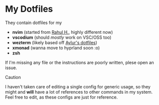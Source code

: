 # My Dotfiles
They contain dotfiles for my
* **nvim** (started from [Rahul H.](https://builtin.com/software-engineering-perspectives/neovim-configuration), highly different now)
* **vscodium** (should *mostly* work on VSC/OSS too)
* **wezterm** (likely based off [Aylur's dotfiles](https://github.com/Aylur/dotfiles/tree/eww))
* **xmonad** (wanna move to hyprland soon :o)
* **zsh**

If I'm missing any file or the instructions are poorly written, plese open an issue.

> [!CAUTION]
> I haven't taken care of editing a single config for generic usage, so they might and **will** have a lot of references to other commands in my system.
> Feel free to edit, as these configs are just for reference.
